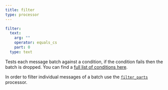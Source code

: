```yaml
---
title: filter
type: processor
---
```


```yaml
filter:
  text:
    arg: ""
    operator: equals_cs
    part: 0
  type: text
```

Tests each message batch against a condition, if the condition fails then the
batch is dropped. You can find a [full list of conditions here](/docs/components/conditions/about).

In order to filter individual messages of a batch use the
[`filter_parts`](filter_parts) processor.


